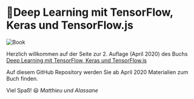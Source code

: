 # 📕Deep Learning mit TensorFlow, Keras und TensorFlow.js
![Book](https://s3-eu-west-1.amazonaws.com/cover2.galileo-press.de/print/9783836274258_800.png)


Herzlich willkommen auf der Seite zur 2. Auflage (April 2020) des Buchs [Deep Learning 
mit TensorFlow, Keras und TensorFlow.js](https://www.rheinwerk-verlag.de/deep-learning-mit-tensorflow-keras-und-tensorflowjs_5040/) 

Auf diesem GitHub Repository werden Sie ab April 2020 Materialien zum Buch finden. 

Viel Spaß! 😃 
*Matthieu und Alassane*
